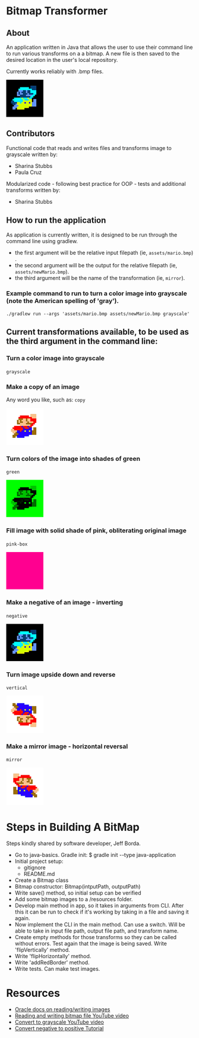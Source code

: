 # Bitmap Transformer
## About
An application written in Java that allows the user to use their command line to run various transforms on a a bitmap. A new file is then saved to the desired location in the user's local repository.

Currently works reliably with .bmp files.

![image of a transform](assets/negative.bmp)

## Contributors
Functional code that reads and writes files and transforms image to grayscale written by:
* Sharina Stubbs
* Paula Cruz

Modularized code - following best practice for OOP - tests and additional transforms written by:
* Sharina Stubbs

## How to run the application
As application is currently written, it is designed to be run through the command line using gradlew. 
* the first argument will be the relative input filepath (ie, `assets/mario.bmp`) .
* the second argument will be the output for the relative filepath (ie, `assets/newMario.bmp`).
* the third argument will be the name of the transformation (ie, `mirror`).

### Example command to run to turn a color image into grayscale (note the American spelling of 'gray').
```
./gradlew run --args 'assets/mario.bmp assets/newMario.bmp grayscale'
```

## Current transformations available, to be used as the third argument in the command line:
### Turn a color image into grayscale
`grayscale`
### Make a copy of an image
Any word you like, such as:
`copy`

![a copy](assets/mario.bmp)

### Turn colors of the image into shades of green
`green`

![green transform](assets/green.bmp)
### Fill image with solid shade of pink, obliterating original image
`pink-box`

![obliterate with pink](assets/pink-box.bmp)

### Make a negative of an image - inverting
`negative`

![negative transformation](assets/negative.bmp)

### Turn image upside down and reverse
`vertical`

![vertical and reverse](assets/vertical.bmp)

### Make a mirror image - horizontal reversal
`mirror`

![mirror image](assets/horizontal.bmp)

# Steps in Building A BitMap 
Steps kindly shared by software developer, Jeff Borda.
* Go to java-basics. Gradle init: $ gradle init --type java-application
* Initial project setup:
  * gitignore
  * README.md
* Create a Bitmap class
* Bitmap constructor: Bitmap(intputPath, outputPath)
* Write save() method, so initial setup can be verified
* Add some bitmap images to a /resources folder.
* Develop main method in app, so it takes in arguments from CLI. After this it can be run to check if it's working by taking in a file and saving it again.
* Now implement the CLI in the main method. Can use a switch. Will be able to take in input file path, output file path, and transform name.
* Create empty methods for those transforms so they can be called without errors. Test again that the image is being saved. Write 'flipVertically' method.
* Write 'flipHorizontally' method.
* Write 'addRedBorder' method. 
* Write tests. Can make test images. 

# Resources
* [Oracle docs on reading/writing images](https://docs.oracle.com/javase/tutorial/2d/images/loadimage.html)
* [Reading and writing bitmap file YouTube video](https://www.youtube.com/watch?v=lGX0Gc6d51s&feature=youtu.be)
* [Convert to grayscale YouTube video](https://www.youtube.com/watch?v=cq80Itgs5Lw&amp=&feature=youtu.be)
* [Convert negative to positive Tutorial](http://www.java2s.com/Tutorials/Java/Graphics_How_to/Image/Convert_negative_image_to_positive.html)



